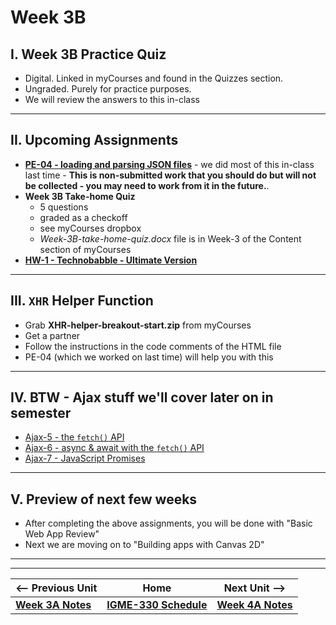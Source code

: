 # Week 3B

## I. Week 3B Practice Quiz

- Digital. Linked in myCourses and found in the Quizzes section.
- Ungraded. Purely for practice purposes.
- We will review the answers to this in-class

<hr>

## II. Upcoming Assignments
- [**PE-04 - loading and parsing JSON files**](../pe/pe-04.md) - we did most of this in-class last time - **This is non-submitted work that you should do but will not be collected - you may need to work from it in the future.**.
- **Week 3B Take-home Quiz** 
  - 5 questions
  - graded as a checkoff 
  - see myCourses dropbox
  - *Week-3B-take-home-quiz.docx* file is in Week-3 of the Content section of myCourses
- [**HW-1 - Technobabble - Ultimate Version**](../hw/hw-1.md)

<hr>

## III. `XHR` Helper Function
- Grab **XHR-helper-breakout-start.zip** from myCourses
- Get a partner
- Follow the instructions in the code comments of the HTML file
- PE-04 (which we worked on last time) will help you with this

<hr>

## IV. BTW - Ajax stuff we'll cover later on in semester
- [Ajax-5 - the `fetch()` API](https://github.com/tonethar/IGME-330-Master/blob/master/notes/HW-ajax-5.md)
- [Ajax-6 - async & await with the `fetch()` API](https://github.com/tonethar/IGME-330-Master/blob/master/notes/HW-ajax-6.md)
- [Ajax-7 - JavaScript Promises](https://github.com/tonethar/IGME-330-Master/blob/master/notes/HW-ajax-7.md)
  
<hr>

## V. Preview of next few weeks
- After completing the above assignments, you will be done with "Basic Web App Review"
- Next we are moving on to "Building apps with Canvas 2D"

<hr><hr>


| <-- Previous Unit | Home | Next Unit -->
| --- | --- | --- 
|  [**Week 3A Notes**](./03A.md)  |  [**IGME-330 Schedule**](../schedule.md) | [**Week 4A Notes**](./04A.md)

